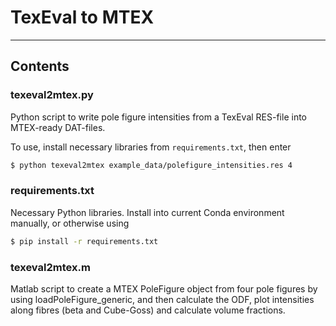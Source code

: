 # TexEval to MTEX
---

## Contents

### texeval2mtex.py

Python script to write pole figure intensities from a TexEval RES-file into MTEX-ready DAT-files.

To use, install necessary libraries from `requirements.txt`, then enter

```bash
$ python texeval2mtex example_data/polefigure_intensities.res 4
```

### requirements.txt

Necessary Python libraries. Install into current Conda environment manually, or otherwise using

```bash
$ pip install -r requirements.txt
```

### texeval2mtex.m

Matlab script to create a MTEX PoleFigure object from four pole figures by using loadPoleFigure_generic, and then calculate the ODF, plot intensities along fibres (beta and Cube-Goss) and calculate volume fractions.
